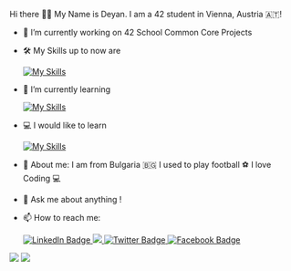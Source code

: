 Hi there 🙋‍♂️ My Name is Deyan. I am a 42 student in Vienna, Austria 🇦🇹!
- 🔭 I’m currently working on 42 School Common Core Projects
- 🛠️ My Skills up to now are
 
  [![My Skills](https://skillicons.dev/icons?i=c,vscode,bash,vim,linux)](https://skillicons.dev)
- 🌱 I’m currently learning 
  
  [![My Skills](https://skillicons.dev/icons?i=c,cpp,py,blender)](https://skillicons.dev)
- 💻 I would like  to learn 
  
  [![My Skills](https://skillicons.dev/icons?i=js,react,threejs,unreal)](https://skillicons.dev)
- 🤖 About me: I am from Bulgaria 🇧🇬 I used to play football ⚽️ I love Coding 💻
- 💬 Ask me about anything !
- 📫 How to reach me: <div id="badges">
  <a href="https://www.linkedin.com/in/ddyankov23">
    <img src="https://img.shields.io/badge/LinkedIn-blue?style=for-the-badge&logo=linkedin&logoColor=white" alt="LinkedIn Badge"/>
  </a>
  <a href="https://www.instagram.com/deyandyankov23/">
    <img src="https://img.shields.io/badge/Instagram-%23E4405F.svg?style=for-the-badge&logo=Instagram&logoColor=white"/>
  </a>
  <a href="https://twitter.com/ddyankov23">
    <img src="https://img.shields.io/badge/Twitter-blue?style=for-the-badge&logo=twitter&logoColor=white" alt="Twitter Badge"/>
  </a>
  <a href="https://www.facebook.com/ymcmmb/">
    <img src="https://img.shields.io/badge/Facebook-blue?style=for-the-badge&logo=facebook&logoColor=white" alt="Facebook Badge"/>
  </a>
</div>
<img src="https://github-readme-stats.vercel.app/api/top-langs?username=ddyankov28&layout=compact&theme=dark"/>
<img src="https://github-readme-stats.vercel.app/api?username=ddyankov28&show_icons=true&theme=dark"/>
